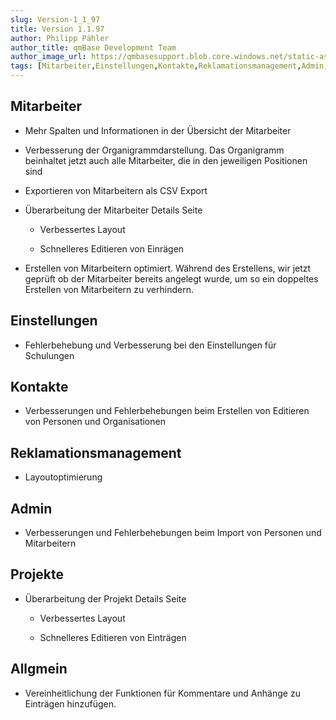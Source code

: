 ```yaml
---
slug: Version-1_1_97
title: Version 1.1.97
author: Philipp Pähler
author_title: qmBase Development Team
author_image_url: https://qmbasesupport.blob.core.windows.net/static-assets/img/persons/paehler_round.png
tags: [Mitarbeiter,Einstellungen,Kontakte,Reklamationsmanagement,Admin,Projekte,Allgmein,Changelog]
---
```

## Mitarbeiter

*   Mehr Spalten und Informationen in der Übersicht der Mitarbeiter

*   Verbesserung der Organigrammdarstellung. Das Organigramm beinhaltet jetzt auch alle Mitarbeiter, die in den jeweiligen Positionen sind

*   Exportieren von Mitarbeitern als CSV Export

*   Überarbeitung der Mitarbeiter Details Seite

    *   Verbessertes Layout

    *   Schnelleres Editieren von Einrägen

*   Erstellen von Mitarbeitern optimiert. Während des Erstellens, wir jetzt geprüft ob der Mitarbeiter bereits angelegt wurde, um so ein doppeltes Erstellen von Mitarbeitern zu verhindern.

## Einstellungen

*   Fehlerbehebung und Verbesserung bei den Einstellungen für Schulungen

## Kontakte

*   Verbesserungen und Fehlerbehebungen beim Erstellen von Editieren von Personen und Organisationen

## Reklamationsmanagement

*   Layoutoptimierung

## Admin

*   Verbesserungen und Fehlerbehebungen beim Import von Personen und Mitarbeitern

## Projekte

*   Überarbeitung der Projekt Details Seite

    *   Verbessertes Layout

    *   Schnelleres Editieren von Einträgen

## Allgmein

*   Vereinheitlichung der Funktionen für Kommentare und Anhänge zu Einträgen hinzufügen.